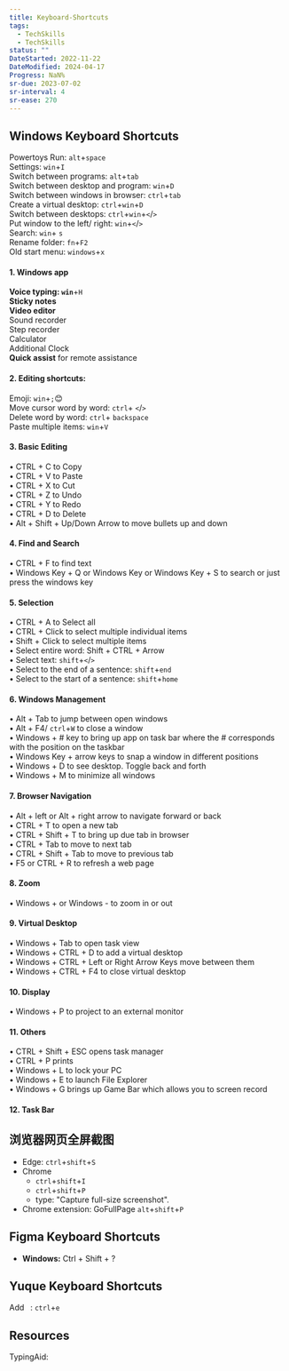 ```yaml
---
title: Keyboard-Shortcuts
tags:
  - TechSkills
  - TechSkills
status: ""
DateStarted: 2022-11-22
DateModified: 2024-04-17
Progress: NaN%
sr-due: 2023-07-02
sr-interval: 4
sr-ease: 270
---
```


## Windows Keyboard Shortcuts

Powertoys Run: `alt`+`space`  
Settings: `win`+`I`  
Switch between programs: `alt`+`tab`  
Switch between desktop and program: `win`+`D`  
Switch between windows in browser: `ctrl`+`tab`  
Create a virtual desktop: `ctrl`+`win`+`D`  
Switch between desktops: `ctrl`+`win`+`<`/`>`  
Put window to the left/ right: `win`+`<`/`>`  
Search: `win`+ `s`  
Rename folder: `fn`+`F2`  
Old start menu: `windows`+`x`

#### 1. Windows app

**Voice typing: `win`**+`H`  
**Sticky notes**  
**Video editor**  
Sound recorder  
Step recorder  
Calculator  
Additional Clock  
**Quick assist** for remote assistance

#### 2. Editing shortcuts:

Emoji: `win`+`;`😊  
Move cursor word by word: `ctrl`+ `<`/`>`  
Delete word by word: `ctrl`+ `backspace`  
Paste multiple items: `win`+`V`

#### 3. Basic Editing

• CTRL + C to Copy  
 • CTRL + V to Paste  
 • CTRL + X to Cut  
 • CTRL + Z to Undo  
 • CTRL + Y to Redo  
 • CTRL + D to Delete  
 • Alt + Shift + Up/Down Arrow to move bullets up and down

#### 4. Find and Search

• CTRL + F to find text  
 • Windows Key + Q or Windows Key or Windows Key + S to search or just press the windows key

#### 5. Selection

• CTRL + A to Select all  
 • CTRL + Click to select multiple individual items  
 • Shift + Click to select multiple items  
 • Select entire word: Shift + CTRL + Arrow  
 • Select text: `shift`+`<`/`>`  
 • Select to the end of a sentence: `shift`+`end`  
 • Select to the start of a sentence: `shift`+`home`

#### 6. Windows Management

• Alt + Tab to jump between open windows  
 • Alt + F4/ `ctrl`+`W` to close a window  
 • Windows + # key to bring up app on task bar where the # corresponds with the position on the taskbar  
 • Windows Key + arrow keys to snap a window in different positions  
 • Windows + D to see desktop. Toggle back and forth  
 • Windows + M to minimize all windows

#### 7. Browser Navigation

• Alt + left or Alt + right arrow to navigate forward or back  
 • CTRL + T to open a new tab  
 • CTRL + Shift + T to bring up due tab in browser  
 • CTRL + Tab to move to next tab  
 • CTRL + Shift + Tab to move to previous tab  
 • F5 or CTRL + R to refresh a web page

#### 8. Zoom

• Windows + or Windows - to zoom in or out

#### 9. Virtual Desktop

• Windows + Tab to open task view  
 • Windows + CTRL + D to add a virtual desktop  
 • Windows + CTRL + Left or Right Arrow Keys move between them  
 • Windows + CTRL + F4 to close virtual desktop

#### 10. Display

• Windows + P to project to an external monitor

#### 11. Others

• CTRL + Shift + ESC opens task manager  
 • CTRL + P prints  
 • Windows + L to lock your PC  
 • Windows + E to launch File Explorer  
 • Windows + G brings up Game Bar which allows you to screen record

#### 12. Task Bar

## 浏览器网页全屏截图

- Edge: `ctrl`+`shift`+`S`
- Chrome
  - `ctrl`+`shift`+`I`
  - `ctrl`+`shift`+`P`
  - type: "Capture full-size screenshot".
- Chrome extension: GoFullPage `alt`+`shift`+`P`

## Figma Keyboard Shortcuts

- **Windows:** Ctrl + Shift + ?

## Yuque Keyboard Shortcuts

Add ` `: `ctrl`+`e`

## Resources

TypingAid:
